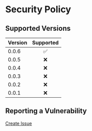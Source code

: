 # Security Policy

## Supported Versions

| Version | Supported          |
| :------ | :----------------: |
| 0.0.6   | :white_check_mark: |
| 0.0.5   | :x:                |
| 0.0.4   | :x:                |
| 0.0.3   | :x:                |
| 0.0.2   | :x:                |
| 0.0.1   | :x:                |

## Reporting a Vulnerability

[Create Issue][create-issue-url]

<!-- markdownlint-disable-next-line MD013 -->
[create-issue-url]: https://github.com/gregoranders/react-spinner/issues/new?labels=bug&template=bug_report.md&title=Security+Issue

